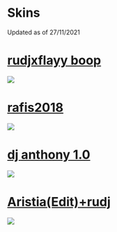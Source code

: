 # Skins
Updated as of 27/11/2021

# [rudjxflayy boop](https://mega.nz/file/u5lmDJqK#ekvjv1t-VZaeRvudOJAU27YKA0mkyOYEnXUJ8CRUuhY)
![](https://i.imgur.com/9l67h4h.jpeg)

# [rafis2018](https://mega.nz/file/3hUjHY5S#7hGiJp84RJl67esxO5Bx9YVmlsqLL0gD_jDjG5pLO5g)
![](https://i.imgur.com/ZpoTrDn.jpeg)

# [dj anthony 1.0](https://mega.nz/file/jpEVgCbZ#08QgXDUvG1_HjiGH1bSj67NYurc1-0Xg5O-UKK7t-p8)
![](https://i.imgur.com/zCPZxy7.jpeg)

# [Aristia(Edit)+rudj](https://mega.nz/file/3pVVgazS#OQGaOd0xq2gHj9yDi1pdj7PtO7WRA80XRo0Mqu1d11Q)
![](https://i.imgur.com/a7KdPD7.png)
